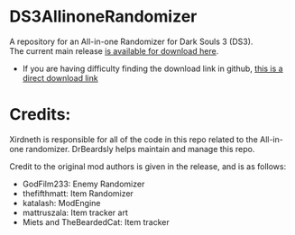 # DS3AllinoneRandomizer
A repository for an All-in-one Randomizer for Dark Souls 3 (DS3).  
The current main release [is available for download
here](DarkSouls3AllinOneRandomizer-v.0.3.zip).
- If you are having difficulty finding the download link in github,
  [this is a direct download link](https://github.com/drbeardsly/DS3AllinoneRandomizer/raw/master/DarkSouls3AllinOneRandomizer-v.0.3.zip)


# Credits:

Xirdneth is responsible for all of the code in this repo related to the
All-in-one randomizer.  DrBeardsly helps maintain and manage this repo.

Credit to the original mod authors is given in the release, and is as
follows:

- GodFilm233: Enemy Randomizer
- thefifthmatt: Item Randomizer
- katalash: ModEngine
- mattruszala: Item tracker art
- Miets and TheBeardedCat: Item tracker
